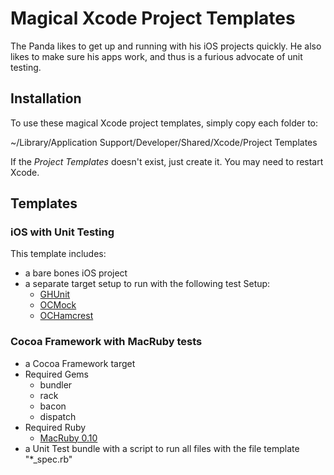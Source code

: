 # Magical Xcode Project Templates


The Panda likes to get up and running with his iOS projects quickly. He also likes to make sure his apps work, and thus is a furious advocate of unit testing.


## Installation

To use these magical Xcode project templates, simply copy each folder to:

~/Library/Application Support/Developer/Shared/Xcode/Project Templates

If the *Project Templates* doesn't exist, just create it.
You may need to restart Xcode.

## Templates

### iOS with Unit Testing

This template includes:

* a bare bones iOS project
* a separate target setup to run with the following test Setup:
	+ [GHUnit](http://www.github.com/gabriel/gh-unit)
	+ [OCMock](http://www.mulle-kybernetik.com/software/OCMock/)
	+ [OCHamcrest](http://code.google.com/p/hamcrest/wiki/TutorialObjectiveC)
	
	
### Cocoa Framework with MacRuby tests

* a Cocoa Framework target
* Required Gems
	+ bundler
	+ rack
	+ bacon
	+ dispatch
* Required Ruby
	+ [MacRuby 0.10](http://macruby.org/downloads.html)
* a Unit Test bundle with a script to run all files with the file template "*_spec.rb"